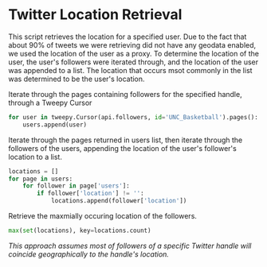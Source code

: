 # Twitter Location Retrieval

This script retrieves the location for a specified user.  Due to the fact that about 90% of tweets we were retrieving did not have any geodata enabled, we used the location of the user as a proxy.  To determine the location of the user, the user's followers were iterated through, and the location of the user was appended to a list.  The location that occurs msot commonly in the list was determined to be the user's location.

Iterate through the pages containing followers for the specified handle, through a Tweepy Cursor
```python
for user in tweepy.Cursor(api.followers, id='UNC_Basketball').pages():
    users.append(user)
```

Iterate through the pages returned in users list, then iterate through the followers of the users, appending the location of the user's follower's location to a list.
```python
locations = []
for page in users:
    for follower in page['users']:
        if follower['location'] != '':
            locations.append(follower['location'])
```

Retrieve the maxmially occuring location of the followers.
```python
max(set(locations), key=locations.count)
```


*This approach assumes most of followers of a specific Twitter handle will coincide geographically to the handle's location.*
